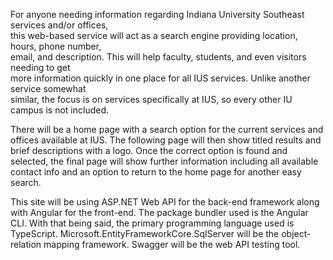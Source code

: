 
For anyone needing information regarding Indiana University Southeast services and/or offices,  
this web-based service will act as a search engine providing location, hours, phone number,  
email, and description. This will help faculty, students, and even visitors needing to get  
more information quickly in one place for all IUS services. Unlike another service somewhat  
similar, the focus is on services specifically at IUS, so every other IU campus is not included. 

There will be a home page with a search option for the current services and offices available at IUS. The following page will then show titled results and brief descriptions with a logo. Once the correct option is found and selected, the final page will show further information including all available contact info and an option to return to the home page for another easy search.

This site will be using ASP.NET Web API for the back-end framework along with Angular for the front-end. The package bundler used is the Angular CLI. With that being said, the primary programming language used is TypeScript. Microsoft.EntityFrameworkCore.SqlServer will be the object-relation mapping framework. Swagger will be the web API testing tool.


